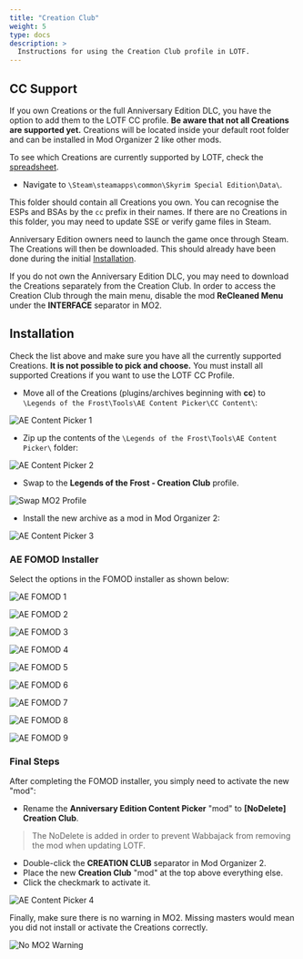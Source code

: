 ```yaml
---
title: "Creation Club"
weight: 5
type: docs
description: >
  Instructions for using the Creation Club profile in LOTF.
---
```


## CC Support

If you own Creations or the full Anniversary Edition DLC, you have the option to add them to the LOTF CC profile. **Be aware that not all Creations are supported yet.** Creations will be located inside your default root folder and can be installed in Mod Organizer 2 like other mods.

To see which Creations are currently supported by LOTF, check the [spreadsheet](https://docs.google.com/spreadsheets/d/1vPH-HsEsVcw-ipbHl3Am0FL0jwF6JiR7Z-8zqWcKWvU/edit?usp=sharing).

- Navigate to `\Steam\steamapps\common\Skyrim Special Edition\Data\`.

This folder should contain all Creations you own. You can recognise the ESPs and BSAs by the `cc` prefix in their names. If there are no Creations in this folder, you may need to update SSE or verify game files in Steam.

Anniversary Edition owners need to launch the game once through Steam. The Creations will then be downloaded. This should already have been done during the initial [Installation](/lotf/installation/).

If you do not own the Anniversary Edition DLC, you may need to download the Creations separately from the Creation Club. In order to access the Creation Club through the main menu, disable the mod **ReCleaned Menu** under the **INTERFACE** separator in MO2.

## Installation

Check the list above and make sure you have all the currently supported Creations. **It is not possible to pick and choose.** You must install all supported Creations if you want to use the LOTF CC Profile.

- Move all of the Creations (plugins/archives beginning with **cc**) to `\Legends of the Frost\Tools\AE Content Picker\CC Content\`:

![AE Content Picker 1](/Pictures/lotf/installation/ae-content-picker-1.png)

- Zip up the contents of the `\Legends of the Frost\Tools\AE Content Picker\` folder:

![AE Content Picker 2](/Pictures/lotf/installation/ae-content-picker-2.png)

- Swap to the **Legends of the Frost - Creation Club** profile.

![Swap MO2 Profile](/Pictures/lotf/customisation/swap-mo2-profile.png)

- Install the new archive as a mod in Mod Organizer 2:

![AE Content Picker 3](/Pictures/lotf/installation/ae-content-picker-3.png)

### AE FOMOD Installer

Select the options in the FOMOD installer as shown below:

![AE FOMOD 1](/Pictures/lotf/installation/ae-fomod-1.png)

![AE FOMOD 2](/Pictures/lotf/installation/ae-fomod-2.png)

![AE FOMOD 3](/Pictures/lotf/installation/ae-fomod-3.png)

![AE FOMOD 4](/Pictures/lotf/installation/ae-fomod-4.png)

![AE FOMOD 5](/Pictures/lotf/installation/ae-fomod-5.png)

![AE FOMOD 6](/Pictures/lotf/installation/ae-fomod-6.png)

![AE FOMOD 7](/Pictures/lotf/installation/ae-fomod-7.png)

![AE FOMOD 8](/Pictures/lotf/installation/ae-fomod-8.png)

![AE FOMOD 9](/Pictures/lotf/installation/ae-fomod-9.png)

### Final Steps

After completing the FOMOD installer, you simply need to activate the new "mod":

- Rename the **Anniversary Edition Content Picker** "mod" to **[NoDelete] Creation Club**.

> The NoDelete is added in order to prevent Wabbajack from removing the mod when updating LOTF.

- Double-click the **CREATION CLUB** separator in Mod Organizer 2.
- Place the new **Creation Club** "mod" at the top above everything else.
- Click the checkmark to activate it.

![AE Content Picker 4](/Pictures/lotf/installation/ae-content-picker-4.png)

Finally, make sure there is no warning in MO2. Missing masters would mean you did not install or activate the Creations correctly.

![No MO2 Warning](/Pictures/lotf/customisation/no-mo2-warning.png)